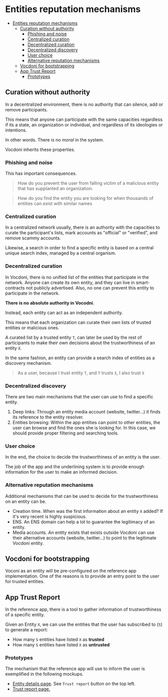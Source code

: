 # Entities reputation mechanisms

- [Entities reputation mechanisms](#entities-reputation-mechanisms)
  - [Curation without authority](#curation-without-authority)
    - [Phishing and noise](#phishing-and-noise)
    - [Centralized curation](#centralized-curation)
    - [Decentralized curation](#decentralized-curation)
    - [Decentralized discovery](#decentralized-discovery)
    - [User choice](#user-choice)
    - [Alternative reputation mechanisms](#alternative-reputation-mechanisms)
  - [Vocdoni for bootstrapping](#vocdoni-for-bootstrapping)
  - [App Trust Report](#app-trust-report)
    - [Prototypes](#prototypes)

## Curation without authority

In a decentralized environment, there is no authority that can silence, add or remove participants.

This means that anyone can participate with the same capacities regardless if its a state, an organization or individual, and regardless of its ideologies or intentions.

In other words. There is no _moral_ in the system.

Vocdoni inherits these properties.

### Phishing and noise

This has important consequences.

> How do you prevent the user from falling victim of a malicious entity that has supplanted an organization.

> How do you find the entity you are looking for when thousands of entities can exist with similar names

### Centralized curation

In a centralized network usually, there is an authority with the capacities to curate the participant's lists, mark accounts as "official" or "verified", and remove scammy accounts.

Likewise, a search in order to find a specific entity is based on a central unique search index, managed by a central organism.

### Decentralized curation

In Vocdoni, there is no unified list of the entities that participate in the network. Anyone can create its own entity, and they can live in smart-contracts not publicly advertised. Also, no one can prevent this entity to participate in the network.

**There is no absolute authority in Vocodni**.

Instead, each entity can act as an independent authority.

This means that each organization can curate their own lists of trusted entities or malicious ones.

A curated list by a trusted entity `T`, can later be used by the rest of participants to make their own decisions about the trustworthiness of an entity `X`.

In the same fashion, an entity can provide a search index of entities as a discovery mechanism.

> As a user, because I trust entity `T`, and `T` trusts `X`, I also trust `X`

### Decentralized discovery

There are two main mechanisms that the user can use to find a specific entity.

1. Deep links: Through an entity media account (website, twitter...) it finds its reference to the entity resolver.
2. Entities browsing: Within the app entities can point to other entities, the user can browse and find the ones she is looking for. In this case, we should provide proper filtering and searching tools.

### User choice

In the end, the choice to decide the trustworthiness of an entity is the user.

The job of the app and the underlining system is to provide enough information for the user to make an informed decision.

### Alternative reputation mechanisms

Additional mechanisms that can be used to decide for the trustworthiness on an entity can be.

- Creation time. When was the first information about an entity `X` added? If it's very recent is highly suspicious.
- ENS. An ENS domain can help a lot to guarantee the legitimacy of an entity.
- Media accounts. An entity exists that exists outside Vocdoni can use their alternative accounts (website, twitter...) to point to the legitimate Vocdoni entity.

## Vocdoni for bootstrapping

Voconi as an entity will be pre-configured on the reference app implementation. One of the reasons is to provide an entry point to the user for trusted entities.

## App Trust Report

In the reference app, there is a tool to gather information of trustworthiness of a specific entity.

Given an Entity `X`,  we can use the entities that the user has subscribed to (`S`) to generate a report:

- How many `S` entities have listed `X` as **trusted**
- How many `S` entities have listed `X` as **untrusted**

### Prototypes

The mechanism that the reference app will use to inform the user is exemplified in the following mockups.

- [Entity details page](https://www.figma.com/proto/e0KoX2m1aHM14sd6rLtPynRU/Vocdoni-App?node-id=454%3A387&scaling=scale-down). See `Trust report` button on the top left.
- [Trust report page.](https://www.figma.com/proto/e0KoX2m1aHM14sd6rLtPynRU/Vocdoni-App?node-id=111%3A164&scaling=scale-down&redirected=1)
